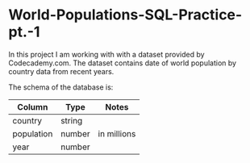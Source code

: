 # World-Populations-SQL-Practice-pt.-1

In this project I am working with with a dataset provided by Codecademy.com. The dataset contains date of world population by country data from recent years.

The schema of the database is:

|   Column   |  Type  |   Notes     |
|------------|--------|-------------|
|country     | string |             |
|population  | number | in millions |
|year        | number |             |
